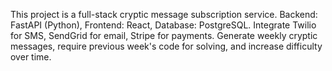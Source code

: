 <!-- Use this file to provide workspace-specific custom instructions to Copilot. For more details, visit https://code.visualstudio.com/docs/copilot/copilot-customization#_use-a-githubcopilotinstructionsmd-file -->

This project is a full-stack cryptic message subscription service. Backend: FastAPI (Python), Frontend: React, Database: PostgreSQL. Integrate Twilio for SMS, SendGrid for email, Stripe for payments. Generate weekly cryptic messages, require previous week's code for solving, and increase difficulty over time.

